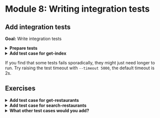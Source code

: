 # Module 8: Writing integration tests

## Add integration tests

**Goal:** Write integration tests

<details>
<summary><b>Prepare tests</b></summary><p>

1. Add a `tests` folder to the project root

2. Add a `test_cases` folder under `tests`

3. Add a `steps` folder under `tests`

4. Install `chai` as a dev dependency

`npm install --save-dev chai`

5. Install `mocha` as a dev dependency

`npm install --save-dev mocha`

6. Install `cheerio` as a dev dependency

`npm install --save-dev cheerio`

7. Install `awscred` as a dependency

`npm install --save awscred`

8. Install `lodash` as a dependency

`npm install --save lodash`

</p></details>

<details>
<summary><b>Add test case for get-index</b></summary><p>

1. Add `get_index.js` file under `test_cases`

2. Modify `get_index.js` to the following

```javascript
const { expect } = require('chai')
const cheerio = require('cheerio')

describe(`When we invoke the GET / endpoint`, () => {
  it(`Should return the index page with 8 restaurants`, async () => {
    const res = await when.we_invoke_get_index()

    expect(res.statusCode).to.equal(200)
    expect(res.headers['Content-Type']).to.equal('text/html; charset=UTF-8')
    expect(res.body).to.not.be.null

    const $ = cheerio.load(res.body)
    const restaurants = $('.restaurant', '#restaurantsUl')
    expect(restaurants.length).to.equal(8)
  })
})
```

3. Add `when.js` file under `steps`

4. Modify `when.js` to the following

```javascript
const APP_ROOT = '../../'
const _ = require('lodash')

const viaHandler = async (event, functionName) => {
  const handler = require(`${APP_ROOT}/functions/${functionName}`).handler

  const context = {}
  const response = await handler(event, context)
  const contentType = _.get(response, 'headers.Content-Type', 'application/json');
  if (response.body && contentType === 'application/json') {
    response.body = JSON.parse(response.body);
  }
  return response
}

const we_invoke_get_index = () => viaHandler({}, 'get-index')

module.exports = {
  we_invoke_get_index
}
```

5. Modify `test_cases/get-index.js` to require the `when` module

```javascript
const { expect } = require('chai')
const cheerio = require('cheerio')
const when = require('../steps/when')

describe(`When we invoke the GET / endpoint`, () => {
```

6. Modify the `package.json` and add a `test` script

```json
"scripts": {
  "sls": "serverless",
  "test": "./node_modules/.bin/mocha tests/test_cases --reporter spec"
}
```

7. Run the integration test

`npm run test`

and see that the test fails with the error 

```
When we invoke the GET / endpoint
loading index.html...
loaded
(node:51636) UnhandledPromiseRejectionWarning: TypeError: Parameter "url" must be a string, not undefined
```

The `get-index` function needs a number of environment variables.

8. Add `init.js` under `steps` folder

9. Modify `init.js` to the following (using the deployed API Gateway url for the `restaurants_api` environment variable, and use the DynamoDB table you created)

```javascript
const { promisify } = require('util')
const awscred = require('awscred')

let initialized = false

const init = async () => {
  if (initialized) {
    return
  }

  process.env.restaurants_api      = "https://xxx.execute-api.us-east-1.amazonaws.com/dev/restaurants"
  process.env.restaurants_table    = "restaurants-yancui"
  process.env.AWS_REGION           = "us-east-1"
  process.env.cognito_user_pool_id = "test_cognito_user_pool_id"
  process.env.cognito_client_id    = "test_cognito_client_id"
  
  const { credentials } = await promisify(awscred.load)()
  
  process.env.AWS_ACCESS_KEY_ID     = credentials.accessKeyId
  process.env.AWS_SECRET_ACCESS_KEY = credentials.secretAccessKey

  console.log('AWS credential loaded')

  initialized = true
}

module.exports = {
  init
}
```

10. Modify `test_cases/get-index.js` to require the `init` module

```javascript
const { expect } = require('chai')
const cheerio = require('cheerio')
const when = require('../steps/when')
const { init } = require('../steps/init')

describe(`When we invoke the GET / endpoint`, () => {
```

11. Modify `test_cases/get-index.js` to add a `before` case

```javascript
describe(`When we invoke the GET / endpoint`, () => {
  before(async () => await init())

  it(`Should return the index page with 8 restaurants`, async () => {
```

12. Run the integration test

`npm run test`

and see that the test fails with the error 

```
When we invoke the GET / endpoint
AWS credential loaded
loading index.html...
loaded
(node:51753) UnhandledPromiseRejectionWarning: Error: "value" required in setHeader("X-Amz-Security-Token", value)
```

13. Modify `functions/get-index.js` to only set the `X-Amz-Security-Token` header if it's applicable

```javascript
const getRestaurants = async () => {
  const url = URL.parse(restaurantsApiRoot)
  const opts = {
    host: url.hostname, 
    path: url.pathname
  }

  aws4.sign(opts)

  const httpReq = http
    .get(restaurantsApiRoot)
    .set('Host', opts.headers['Host'])
    .set('X-Amz-Date', opts.headers['X-Amz-Date'])
    .set('Authorization', opts.headers['Authorization'])
    
  if (opts.headers['X-Amz-Security-Token']) {
    httpReq.set('X-Amz-Security-Token', opts.headers['X-Amz-Security-Token'])
  }

  return (await httpReq).body
}
```

14. Run the integration test

`npm run test`

and see that the test passes

```
  When we invoke the GET / endpoint
AWS credential loaded
loading index.html...
loaded
    ✓ Should return the index page with 8 restaurants (449ms)


  1 passing (467ms)
```

</p></details>

If you find that some tests fails sporadically, they might just need longer to run. Try raising the test timeout with `--timeout 5000`, the default timeout is 2s.

## Exercises

<details>
<summary><b>Add test case for get-restaurants</b></summary><p>

1. Add `get-restaurants.js` under `test_cases`

2. Modify `get-restaurants.js` to the following

```javascript
const { expect } = require('chai')
const { init } = require('../steps/init')
const when = require('../steps/when')

describe(`When we invoke the GET /restaurants endpoint`, () => {
  before(async () => await init())

  it(`Should return an array of 8 restaurants`, async () => {
    let res = await when.we_invoke_get_restaurants()

    expect(res.statusCode).to.equal(200)
    expect(res.body).to.have.lengthOf(8)

    for (let restaurant of res.body) {
      expect(restaurant).to.have.property('name')
      expect(restaurant).to.have.property('image')
    }
  })
})
```

3. Modify `when.js` to add a `we_invoke_get_restaurants` function

```javascript
const we_invoke_get_restaurants = () => viaHandler({}, 'get-restaurants')

module.exports = {
  we_invoke_get_index,
  we_invoke_get_restaurants
}
```

4. Run the integration test

`npm run test`

and see that the tests pass

```
  When we invoke the GET / endpoint
AWS credential loaded
loading index.html...
loaded
    ✓ Should return the index page with 8 restaurants (371ms)

  When we invoke the GET /restaurants endpoint
    ✓ Should return an array of 8 restaurants (451ms)


  2 passing (839ms)
```

</p></details>

<details>
<summary><b>Add test case for search-restaurants</b></summary><p>

1. Add `search-restaurants.js` under `test_cases`

2. Modify `search-restaurants.js` to the following

```javascript
const { expect } = require('chai')
const { init } = require('../steps/init')
const when = require('../steps/when')

describe(`When we invoke the POST /restaurants/search endpoint with theme 'cartoon'`, () => {
  before(async () => await init())

  it(`Should return an array of 4 restaurants`, async () => {
    let res = await when.we_invoke_search_restaurants('cartoon')

    expect(res.statusCode).to.equal(200)
    expect(res.body).to.have.lengthOf(4)

    for (let restaurant of res.body) {
      expect(restaurant).to.have.property('name')
      expect(restaurant).to.have.property('image')
    }
  })
})
```

3. Modify `when.js` to add a `we_invoke_search_restaurants` function

```javascript
const we_invoke_search_restaurants = theme => {
  let event = { 
    body: JSON.stringify({ theme })
  }
  return viaHandler(event, 'search-restaurants')
}

module.exports = {
  we_invoke_get_index,
  we_invoke_get_restaurants,
  we_invoke_search_restaurants
}
```

4. Run the integration test

`npm run test`

and see that the tests pass

```
  When we invoke the GET / endpoint
AWS credential loaded
loading index.html...
loaded
    ✓ Should return the index page with 8 restaurants (435ms)

  When we invoke the GET /restaurants endpoint
    ✓ Should return an array of 8 restaurants (440ms)

  When we invoke the POST /restaurants/search endpoint with theme 'cartoon'
    ✓ Should return an array of 4 restaurants (249ms)


  3 passing (1s)
```

</p></details>

<details>
<summary><b>What other test cases would you add?</b></summary><p>

</p></details>